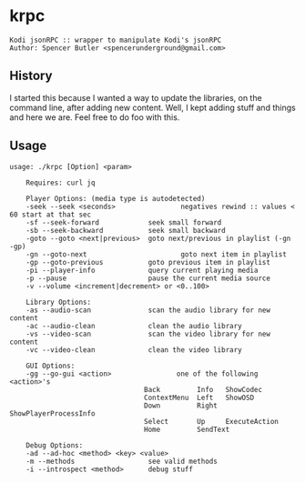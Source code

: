 # krpc
    Kodi jsonRPC :: wrapper to manipulate Kodi's jsonRPC
    Author: Spencer Butler <spencerunderground@gmail.com>

## History
I started this because I wanted a way to update the libraries, on the command line, after adding new content.
Well, I kept adding stuff and things and here we are. Feel free to do foo with this.

## Usage

    usage: ./krpc [Option] <param>
 
        Requires: curl jq
 
        Player Options: (media type is autodetected)
        -seek --seek <seconds>                negatives rewind :: values < 60 start at that sec
        -sf --seek-forward            seek small forward
        -sb --seek-backward           seek small backward
        -goto --goto <next|previous>  goto next/previous in playlist (-gn -gp)
        -gn --goto-next                       goto next item in playlist
        -gp --goto-previous           goto previous item in playlist
        -pi --player-info             query current playing media
        -p --pause                    pause the current media source
        -v --volume <increment|decrement> or <0..100>
 
        Library Options:
        -as --audio-scan              scan the audio library for new content
        -ac --audio-clean             clean the audio library
        -vs --video-scan              scan the video library for new content
        -vc --video-clean             clean the video library
 
        GUI Options:
        -gg --go-gui <action>                one of the following <action>'s
                                     Back         Info   ShowCodec
                                     ContextMenu  Left   ShowOSD
                                     Down         Right  ShowPlayerProcessInfo
                                     Select       Up     ExecuteAction
                                     Home         SendText
 
        Debug Options:
        -ad --ad-hoc <method> <key> <value>
        -m --methods                  see valid methods
        -i --introspect <method>      debug stuff
